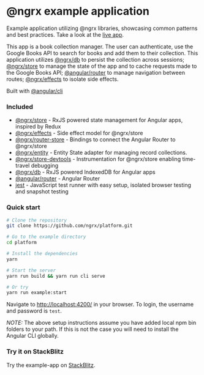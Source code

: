 # @ngrx example application

Example application utilizing @ngrx libraries, showcasing common patterns and best practices.
Take a look at the [live app](https://ngrx.github.io/platform/example-app/).

This app is a book collection manager. The user can authenticate, use the Google Books API to search for
books and add them to their collection. This application utilizes [@ngrx/db](https://github.com/ngrx/db)
to persist the collection across sessions; [@ngrx/store](../docs/store/README.md) to manage
the state of the app and to cache requests made to the Google Books API;
[@angular/router](https://github.com/angular/angular) to manage navigation between routes;
[@ngrx/effects](../docs/effects/README.md) to isolate side effects.

Built with [@angular/cli](https://github.com/angular/angular-cli)

### Included
 - [@ngrx/store](../docs/store/README.md) - RxJS powered state management for Angular apps, inspired by Redux
 - [@ngrx/effects](../docs/effects/README.md) - Side effect model for @ngrx/store
 - [@ngrx/router-store](../docs/router-store/README.md) - Bindings to connect the Angular Router to @ngrx/store
 - [@ngrx/entity](../docs/entity/README.md) - Entity State adapter for managing record collections.
 - [@ngrx/store-devtools](../docs/store-devtools/README.md) - Instrumentation for @ngrx/store enabling time-travel debugging
 - [@ngrx/db](https://github.com/ngrx/db) - RxJS powered IndexedDB for Angular apps
 - [@angular/router](https://github.com/angular/angular) - Angular Router
 - [jest](https://facebook.github.io/jest/) - JavaScript test runner with easy setup, isolated browser testing and snapshot testing

### Quick start

```bash
# Clone the repository
git clone https://github.com/ngrx/platform.git

# Go to the example directory
cd platform

# Install the dependencies
yarn

# Start the server
yarn run build && yarn run cli serve

# Or try
yarn run example:start
```

Navigate to [http://localhost:4200/](http://localhost:4200/) in your browser. To login, the username and password is `test`.
 

_NOTE:_ The above setup instructions assume you have added local npm bin folders to your path.
If this is not the case you will need to install the Angular CLI globally.

### Try it on StackBlitz

Try the example-app on [StackBlitz](https://stackblitz.com/github/ngrx/platform/tree/61cbfe537f9df8cef3dd4a6ee0b8f483e49653f4).
